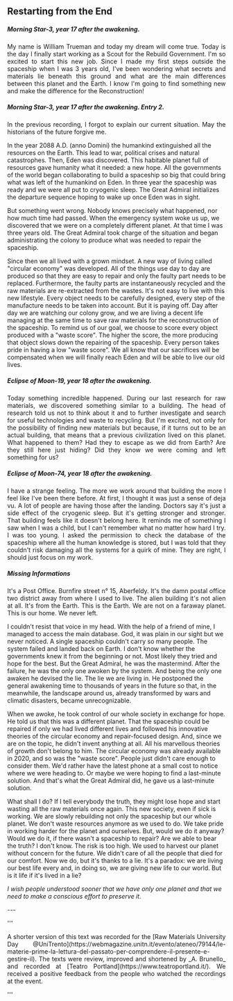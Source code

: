 ## Restarting from the End

##### _Morning Star-3, year 17 after the awakening._
<p align="justify">
My name is William Trueman and today my dream will come true. Today is the day I finally start working as a Scout for the Rebuild Government. I'm so excited to start this new job. Since I made my first steps outside the spaceship when I was 3 years old, I've been wondering what secrets and materials lie beneath this ground and what are the main differences between this planet and the Earth. I know I'm going to find something new and make the difference for the Reconstruction!
</p>



##### Morning Star-3, year 17 after the awakening. Entry 2.
<p align="justify">
In the previous recording, I forgot to explain our current situation. May the historians of the future forgive me.

  In the year 2088 A.D. (anno Domini) the humankind extinguished all the resources on the Earth. This lead to war, political crises and natural catastrophes. Then, Eden was discovered. This habitable planet full of resources gave humanity what it needed: a new hope. All the governments of the world began collaborating to build a spaceship so big that could bring what was left of the humankind on Eden. In three year the spaceship was ready and we were all put to cryogenic sleep. The Great Admiral initializes the departure sequence hoping to wake up once Eden was in sight.

  But something went wrong. Nobody knows precisely what happened, nor how much time had passed. When the emergency system woke us up, we discovered that we were on a completely different planet. At that time I was three years old. The Great Admiral took charge of the situation and began administrating the colony to produce what was needed to repair the spaceship.

  Since then we all lived with a grown mindset. A new way of living called "circular economy" was developed. All of the things use day to day are produced so that they are easy to repair and only the faulty part needs to be replaced. Furthermore, the faulty parts are instantaneously recycled and the raw materials are re-extracted from the wastes. It's not easy to live with this new lifestyle. Every object needs to be carefully designed, every step of the manufacture needs to be taken into account. But it is paying off. Day after day we are watching our colony grow, and we are living a decent life managing at the same time to save raw materials for the reconstruction of the spaceship. To remind us of our goal, we choose to score every object produced with a "waste score". The higher the score, the more producing that object slows down the repairing of the spaceship. Every person takes pride in having a low "waste score". We all know that our sacrifices will be compensated when we will finally reach Eden and will be able to live our old lives.
</p>



##### Eclipse of Moon-19, year 18 after the awakening.
<p align="justify">
Today something incredible happened. During our last research for raw materials, we discovered something similar to a building. The head of research told us not to think about it and to further investigate and search for useful technologies and waste to recycling. But I'm excited, not only for the possibility of finding new materials but because, if it turns out to be an actual building, that means that a previous civilization lived on this planet. What happened to them? Had they to escape as we did from Earth? Are they still here just hiding? Did they know we were coming and left something for us?
</p>



##### Eclipse of Moon-74, year 18 after the awakening.
<p align="justify">
I have a strange feeling. The more we work around that building the more I feel like I've been there before. At first, I thought it was just a sense of deja vu. A lot of people are having those after the landing. Doctors say it's just a side effect of the cryogenic sleep. But it's getting stronger and stronger. That building feels like it doesn't belong here. It reminds me of something I saw when I was a child, but I can't remember what no matter how hard I try. I was too young. I asked the permission to check the database of the spaceship where all the human knowledge is stored, but I was told that they couldn't risk damaging all the systems for a quirk of mine. They are right, I should just focus on my work.
</p>

##### Missing Informations
<p align="justify">
It's a Post Office. Burnfire street n° 15, Aberfeldy. It's the damn postal office two district away from where I used to live. The alien building it's not alien at all. It's from the Earth. This is the Earth. We are not on a faraway planet. This is our home. We never left.

  I couldn't resist that voice in my head. With the help of a friend of mine, I managed to access the main database. God, it was plain in our sight but we never noticed. A single spaceship couldn't carry so many people. The system failed and landed back on Earth. I don't know whether the governments knew it from the beginning or not. Most likely they tried and hope for the best. But the Great Admiral, he was the mastermind. After the failure, he was the only one awoken by the system. And being the only one awaken he devised the lie. The lie we are living in. He postponed the general awakening time to thousands of years in the future so that, in the meanwhile, the landscape around us, already transformed by wars and climatic disasters, became unrecognizable.

  When we awoke, he took control of our whole society in exchange for hope. He told us that this was a different planet. That the spaceship could be repaired if only we had lived different lives and followed his innovative theories of the circular economy and repair-focused design. And, since we are on the topic, he didn't invent anything at all. All his marvellous theories of growth don't belong to him. The circular economy was already available in 2020, and so was the "waste score". People just didn't care enough to consider them. We'd rather have the latest phone at a small cost to notice where we were heading to. Or maybe we were hoping to find a last-minute solution. And that's what the Great Admiral did, he gave us a last-minute solution.

  What shall I do? If I tell everybody the truth, they might lose hope and start wasting all the raw materials once again. This new society, even if sick is working. We are slowly rebuilding not only the spaceship but our whole planet. We don't waste resources anymore as we used to do. We take pride in working harder for the planet and ourselves. But, would we do it anyway? Would we do it, if there wasn't a spaceship to repair? Are we able to bear the truth? I don't know. The risk is too high. We used to harvest our planet without concern for the future. We didn't care of all the people that died for our comfort. Now we do, but it's thanks to a lie.
  It's a paradox: we are living our best life every and, in doing so, we are giving new life to our world. But is it life if it's lived in a lie?

  _I wish people understood sooner that we have only one planet and that we need to make a conscious effort to preserve it._
</p>
---

'''
<p align="justify">
A shorter version of this text was recorded for the [Raw Materials University Day @UniTrento](https://webmagazine.unitn.it/evento/ateneo/79144/le-materie-prime-la-lettura-del-passato-per-comprendere-il-presente-e-gestire-il). The texts were review, improved and shortened by _A. Brunello_ and recorded at [Teatro Portland](https://www.teatroportland.it/). We received a positive feedback from the people who watched the recordings at the event.
</p>
'''
